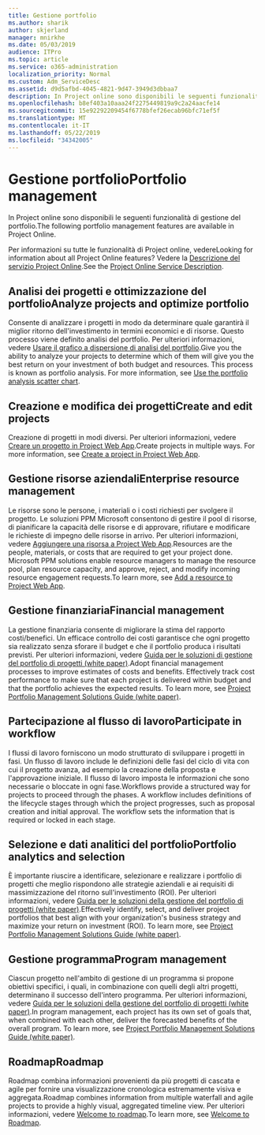 ```yaml
---
title: Gestione portfolio
ms.author: sharik
author: skjerland
manager: mnirkhe
ms.date: 05/03/2019
audience: ITPro
ms.topic: article
ms.service: o365-administration
localization_priority: Normal
ms.custom: Adm_ServiceDesc
ms.assetid: d9d5afbd-4045-4821-9d47-3949d3dbbaa7
description: In Project online sono disponibili le seguenti funzionalità di gestione del portfolio.
ms.openlocfilehash: b8ef403a10aaa24f2275449819a9c2a24aacfe14
ms.sourcegitcommit: 15e92292209454f6778bfef26ecab96bfc71ef5f
ms.translationtype: MT
ms.contentlocale: it-IT
ms.lasthandoff: 05/22/2019
ms.locfileid: "34342005"
---
```

# <a name="portfolio-management"></a><span data-ttu-id="721bd-103">Gestione portfolio</span><span class="sxs-lookup"><span data-stu-id="721bd-103">Portfolio management</span></span>

<span data-ttu-id="721bd-104">In Project online sono disponibili le seguenti funzionalità di gestione del portfolio.</span><span class="sxs-lookup"><span data-stu-id="721bd-104">The following portfolio management features are available in Project Online.</span></span>
  
<span data-ttu-id="721bd-105">Per informazioni su tutte le funzionalità di Project online, vedere</span><span class="sxs-lookup"><span data-stu-id="721bd-105">Looking for information about all Project Online features?</span></span> <span data-ttu-id="721bd-106">Vedere la [Descrizione del servizio Project Online](project-online-service-description.md).</span><span class="sxs-lookup"><span data-stu-id="721bd-106">See the [Project Online Service Description](project-online-service-description.md).</span></span>
  
## <a name="analyze-projects-and-optimize-portfolio"></a><span data-ttu-id="721bd-107">Analisi dei progetti e ottimizzazione del portfolio</span><span class="sxs-lookup"><span data-stu-id="721bd-107">Analyze projects and optimize portfolio</span></span>
<span data-ttu-id="721bd-108"><a name="bkmk_AnalyzeProjects"> </a></span><span class="sxs-lookup"><span data-stu-id="721bd-108"></span></span>

<span data-ttu-id="721bd-p102">Consente di analizzare i progetti in modo da determinare quale garantirà il miglior ritorno dell'investimento in termini economici e di risorse. Questo processo viene definito analisi del portfolio. Per ulteriori informazioni, vedere [Usare il grafico a dispersione di analisi del portfolio](http://go.microsoft.com/fwlink/?LinkID=823665&amp;clcid=0x409).</span><span class="sxs-lookup"><span data-stu-id="721bd-p102">Give you the ability to analyze your projects to determine which of them will give you the best return on your investment of both budget and resources. This process is known as portfolio analysis. For more information, see [Use the portfolio analysis scatter chart](http://go.microsoft.com/fwlink/?LinkID=823665&amp;clcid=0x409).</span></span>
  
## <a name="create-and-edit-projects"></a><span data-ttu-id="721bd-112">Creazione e modifica dei progetti</span><span class="sxs-lookup"><span data-stu-id="721bd-112">Create and edit projects</span></span>
<span data-ttu-id="721bd-113"><a name="bkmk_CreateAndEditProjects"> </a></span><span class="sxs-lookup"><span data-stu-id="721bd-113"></span></span>

<span data-ttu-id="721bd-p103">Creazione di progetti in modi diversi. Per ulteriori informazioni, vedere [Creare un progetto in Project Web App](http://go.microsoft.com/fwlink/?LinkID=746895&amp;clcid=0x409).</span><span class="sxs-lookup"><span data-stu-id="721bd-p103">Create projects in multiple ways. For more information, see [Create a project in Project Web App](http://go.microsoft.com/fwlink/?LinkID=746895&amp;clcid=0x409).</span></span>
  
## <a name="enterprise-resource-management"></a><span data-ttu-id="721bd-116">Gestione risorse aziendali</span><span class="sxs-lookup"><span data-stu-id="721bd-116">Enterprise resource management</span></span>
<span data-ttu-id="721bd-117"><a name="bkmk_ResourceManagement"> </a></span><span class="sxs-lookup"><span data-stu-id="721bd-117"></span></span>

<span data-ttu-id="721bd-p104">Le risorse sono le persone, i materiali o i costi richiesti per svolgere il progetto. Le soluzioni PPM Microsoft consentono di gestire il pool di risorse, di pianificare la capacità delle risorse e di approvare, rifiutare e modificare le richieste di impegno delle risorse in arrivo. Per ulteriori informazioni, vedere [Aggiungere una risorsa a Project Web App](https://go.microsoft.com/fwlink/p/?LinkId=271320).</span><span class="sxs-lookup"><span data-stu-id="721bd-p104">Resources are the people, materials, or costs that are required to get your project done. Microsoft PPM solutions enable resource managers to manage the resource pool, plan resource capacity, and approve, reject, and modify incoming resource engagement requests.To learn more, see [Add a resource to Project Web App](https://go.microsoft.com/fwlink/p/?LinkId=271320).</span></span>
  
## <a name="financial-management"></a><span data-ttu-id="721bd-120">Gestione finanziaria</span><span class="sxs-lookup"><span data-stu-id="721bd-120">Financial management</span></span>
<span data-ttu-id="721bd-121"><a name="bkmk_FinancialManagement"> </a></span><span class="sxs-lookup"><span data-stu-id="721bd-121"></span></span>

<span data-ttu-id="721bd-p105">La gestione finanziaria consente di migliorare la stima del rapporto costi/benefici. Un efficace controllo dei costi garantisce che ogni progetto sia realizzato senza sforare il budget e che il portfolio produca i risultati previsti. Per ulteriori informazioni, vedere [Guida per le soluzioni di gestione del portfolio di progetti (white paper)](https://go.microsoft.com/fwlink/p/?LinkId=402633).</span><span class="sxs-lookup"><span data-stu-id="721bd-p105">Adopt financial management processes to improve estimates of costs and benefits. Effectively track cost performance to make sure that each project is delivered within budget and that the portfolio achieves the expected results. To learn more, see [Project Portfolio Management Solutions Guide (white paper)](https://go.microsoft.com/fwlink/p/?LinkId=402633).</span></span>
  
## <a name="participate-in-workflow"></a><span data-ttu-id="721bd-125">Partecipazione al flusso di lavoro</span><span class="sxs-lookup"><span data-stu-id="721bd-125">Participate in workflow</span></span>
<span data-ttu-id="721bd-126"><a name="bkmk_ParticipateInWorkflow"> </a></span><span class="sxs-lookup"><span data-stu-id="721bd-126"></span></span>

<span data-ttu-id="721bd-p106">I flussi di lavoro forniscono un modo strutturato di sviluppare i progetti in fasi. Un flusso di lavoro include le definizioni delle fasi del ciclo di vita con cui il progetto avanza, ad esempio la creazione della proposta e l'approvazione iniziale. Il flusso di lavoro imposta le informazioni che sono necessarie o bloccate in ogni fase.</span><span class="sxs-lookup"><span data-stu-id="721bd-p106">Workflows provide a structured way for projects to proceed through the phases. A workflow includes definitions of the lifecycle stages through which the project progresses, such as proposal creation and initial approval. The workflow sets the information that is required or locked in each stage.</span></span>
  
## <a name="portfolio-analytics-and-selection"></a><span data-ttu-id="721bd-130">Selezione e dati analitici del portfolio</span><span class="sxs-lookup"><span data-stu-id="721bd-130">Portfolio analytics and selection</span></span>
<span data-ttu-id="721bd-131"><a name="bkmk_PortfolioAnalyticsandSelection"> </a></span><span class="sxs-lookup"><span data-stu-id="721bd-131"></span></span>

<span data-ttu-id="721bd-p107">È importante riuscire a identificare, selezionare e realizzare i portfolio di progetti che meglio rispondono alle strategie aziendali e ai requisiti di massimizzazione del ritorno sull'investimento (ROI). Per ulteriori informazioni, vedere [Guida per le soluzioni della gestione del portfolio di progetti (white paper)](https://go.microsoft.com/fwlink/p/?LinkId=402633).</span><span class="sxs-lookup"><span data-stu-id="721bd-p107">Effectively identify, select, and deliver project portfolios that best align with your organization's business strategy and maximize your return on investment (ROI). To learn more, see [Project Portfolio Management Solutions Guide (white paper)](https://go.microsoft.com/fwlink/p/?LinkId=402633).</span></span>
  
## <a name="program-management"></a><span data-ttu-id="721bd-134">Gestione programma</span><span class="sxs-lookup"><span data-stu-id="721bd-134">Program management</span></span>
<span data-ttu-id="721bd-135"><a name="bkmk_ProgramManagement"> </a></span><span class="sxs-lookup"><span data-stu-id="721bd-135"></span></span>

<span data-ttu-id="721bd-p108">Ciascun progetto nell'ambito di gestione di un programma si propone obiettivi specifici, i quali, in combinazione con quelli degli altri progetti, determinano il successo dell'intero programma. Per ulteriori informazioni, vedere [Guida per le soluzioni della gestione del portfolio di progetti (white paper)](https://go.microsoft.com/fwlink/p/?LinkId=402633).</span><span class="sxs-lookup"><span data-stu-id="721bd-p108">In program management, each project has its own set of goals that, when combined with each other, deliver the forecasted benefits of the overall program. To learn more, see [Project Portfolio Management Solutions Guide (white paper)](https://go.microsoft.com/fwlink/p/?LinkId=402633).</span></span>
  
## <a name="roadmap"></a><span data-ttu-id="721bd-138">Roadmap</span><span class="sxs-lookup"><span data-stu-id="721bd-138">Roadmap</span></span>
<span data-ttu-id="721bd-139">Roadmap combina informazioni provenienti da più progetti di cascata e agile per fornire una visualizzazione cronologica estremamente visiva e aggregata.</span><span class="sxs-lookup"><span data-stu-id="721bd-139">Roadmap combines information from multiple waterfall and agile projects to provide a highly visual, aggregated timeline view.</span></span> <span data-ttu-id="721bd-140">Per ulteriori informazioni, vedere [Welcome to roadmap](https://support.office.com/article/video-welcome-to-roadmap-57764149-51b8-468f-a50d-9ea6a4fd835a).</span><span class="sxs-lookup"><span data-stu-id="721bd-140">To learn more, see [Welcome to Roadmap](https://support.office.com/article/video-welcome-to-roadmap-57764149-51b8-468f-a50d-9ea6a4fd835a).</span></span>

